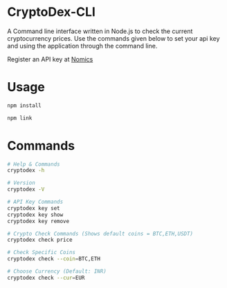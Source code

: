 # CryptoDex-CLI
A Command line interface written in Node.js to check the current cryptocurrency prices.
Use the commands given below to set your api key and using the application through the command line.


Register an API key at [Nomics](https://nomics.com)

# Usage
```sh
npm install

npm link
```

# Commands

```sh
# Help & Commands
cryptodex -h

# Version
cryptodex -V

# API Key Commands
cryptodex key set
cryptodex key show
cryptodex key remove

# Crypto Check Commands (Shows default coins = BTC,ETH,USDT)
cryptodex check price

# Check Specific Coins
cryptodex check --coin=BTC,ETH

# Choose Currency (Default: INR)
cryptodex check --cur=EUR
```

